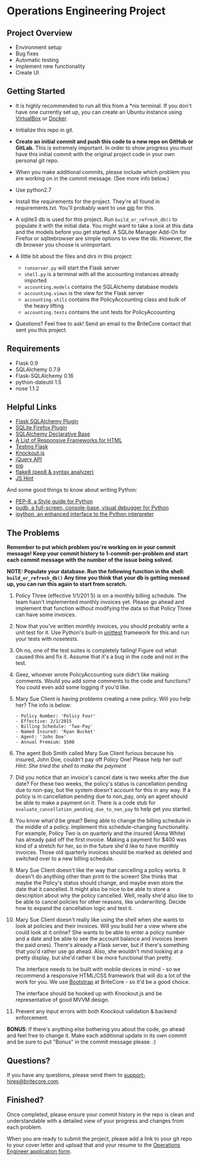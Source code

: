 # Operations Engineering Project

## Project Overview

- Environment setup
- Bug fixes
- Automatic testing
- Implement new functionality
- Create UI

## Getting Started

- It is highly recommended to run all this from a \*nix terminal.
  If you don't have one currently set up, you can create an Ubuntu instance using [VirtualBox](https://www.virtualbox.org/wiki/Downloads) or [Docker](https://www.docker.com/).

- Initialize this repo in git.

- **Create an initial commit and push this code to a new repo on GitHub or GitLab.** This is extremely important. In order to show progress you must have this initial commit with the original project code in your own personal git repo.

- When you make additional commits, please include which problem you are working on in the commit message. (See more info below.)

- Use python2.7

- Install the requirements for the project. They're all found in requirements.txt. You'll probably
  want to use [pip](https://pypi.python.org/pypi/pip) for this.

- A sqlite3 db is used for this project. Run `build_or_refresh_db()` to populate it with the initial data.
  You might want to take a look at this data and the models before you get started.
  A SQLite Manager Add-On for Firefox or sqlitebrowser are simple options to view the db. However, the db browser you choose is unimportant.

- A little bit about the files and dirs in this project:

  - `runserver.py` will start the Flask server
  - `shell.py` is a terminal with all the accounting instances already imported
  - `accounting.models` contains the SQLAlchemy database models
  - `accounting.views` is the view for the Flask server
  - `accounting.utils` contains the PolicyAccounting class and bulk of the heavy lifting
  - `accounting.tests` contains the unit tests for PolicyAccounting

- Questions? Feel free to ask! Send an email to the BriteCore contact that sent you this project.

## Requirements

- Flask 0.9
- SQLAlchemy 0.7.9
- Flask-SQLAlchemy 0.16
- python-dateutil 1.5
- nose 1.1.2

## Helpful Links

- [Flask SQLAlchemy Plugin](http://pythonhosted.org/Flask-SQLAlchemy/)
- [SQLite Firefox Plugin](https://addons.mozilla.org/en-US/firefox/addon/sqlite-manager/)
- [SQLAlchemy Declarative Base](http://docs.sqlalchemy.org/en/rel_0_8/orm/extensions/declarative.html)
- [A List of Responsive Frameworks for HTML](http://komelin.com/en/5tips/5-most-popular-html5-responsive-frameworks)
- [Testing Flask](http://flask.pocoo.org/docs/testing/)
- [Knockout.js](http://knockoutjs.com/)
- [jQuery API](http://api.jquery.com/)
- [pip](https://pypi.python.org/pypi/pip)
- [flake8 (pep8 & syntax analyzer)](https://flake8.readthedocs.org/)
- [JS Hint](http://www.jshint.com/)

And some good things to know about writing Python:

- [PEP-8, a Style guide for Python](http://www.python.org/dev/peps/pep-0008/)
- [pudb, a full-screen, console-base, visual debugger for Python](https://pypi.python.org/pypi/pudb)
- [ipython, an enhanced interface to the Python interpreter](http://ipython.org/)

## The Problems

**Remember to put which problem you're working on in your commit message! Keep your commit history to 1-commit-per-problem and start each commit message with the number of the issue being solved.**

**NOTE: Populate your database. Run the following function in the shell: `build_or_refresh_db()` Any time you think that your db is getting messed up, you can run this again to start from scratch.**

1.  Policy Three (effective 1/1/201 5) is on a monthly billing schedule.
    The team hasn't implemented monthly invoices yet.
    Please go ahead and implement that function without modifying the data
    so that Policy Three can have some invoices.

2.  Now that you've written monthly invoices, you should probably write a unit test for it.
    Use Python's built-in [unittest](https://docs.python.org/2/library/unittest.html) framework for this and run your tests with nosetests.

3.  Oh no, one of the test suites is completely failing! Figure out what caused this and fix it. Assume that it's a bug in the code and not in the test.

4.  Geez, whoever wrote PolicyAccounting sure didn't like making comments. Would you add
    some comments to the code and functions? You could even add some logging if you'd like.

5.  Mary Sue Client is having problems creating a new policy. Will you help her?
    The info is below:

        - Policy Number: 'Policy Four'
        - Effective: 2/1/2015
        - Billing Schedule: 'Two-Pay'
        - Named Insured: 'Ryan Bucket'
        - Agent: 'John Doe'
        - Annual Premium: $500

6.  The agent Bob Smith called Mary Sue Client furious because his insured, John Doe, couldn't
    pay off Policy One! Please help her out! _Hint: She tried the shell to make the payment_

7.  Did you notice that an invoice's cancel date is two weeks after the due date? For these two
    weeks, the policy's status is cancellation pending due to non-pay, but the system doesn't
    account for this in any way. If a policy is in cancellation pending due to non_pay, only an
    agent should be able to make a payment on it. There is a code stub for
    `evaluate_cancellation_pending_due_to_non_pay` to help get you started.

8.  You know what'd be great? Being able to change the billing schedule in the middle of a policy. Implement this schedule-changing functionality.
    For example, Policy Two is on quarterly and the insured (Anna White) has already paid off the
    first invoice. Making a payment for \$400 was kind of a stretch for her, so in the future she'd
    like to have monthly invoices. Those old quarterly invoices should be marked as deleted and switched
    over to a new billing schedule.

9.  Mary Sue Client doesn't like the way that cancelling a policy works. It doesn't do
    anything other than print to the screen! She thinks that maybe the Policy's status
    should change, and maybe even store the date that it cancelled. It might also be nice to
    be able to store a description about why the policy cancelled. Well, really she'd
    also like to be able to cancel policies for other reasons, like underwriting. Decide how
    to expand the cancellation logic and test it.

10. Mary Sue Client doesn't really like using the shell when she wants to
    look at policies and their invoices. Will you build her a view where she
    could look at it online? She wants to be able to enter a policy number
    and a date and be able to see the account balance and invoices (even the paid ones).
    There's already a Flask server, but if there's something that you'd rather use
    go ahead. Also, she wouldn't mind looking at a pretty display, but she'd rather
    it be more functional than pretty.

    The interface needs to be built with mobile devices in mind - so we recommend a responsive HTML/CSS
    framework that will do a lot of the work for you. We use [Bootstrap](http://getbootstrap.com/) at BriteCore -
    so it'd be a good choice.

    The interface should be hooked up with Knockout.js and be representative of good MVVM design.

11. Prevent any input errors with both Knockout validation & backend enforcement.

**BONUS**: If there's anything else bothering you about the code, go ahead and feel free to
change it. Make each additional update in its own commit and be sure to put "Bonus" in the commit message please. :)

## Questions?

If you have any questions, please send them to support-hires@britecore.com.

## Finished?

Once completed, please ensure your commit history in the repo is clean and understandable with a detailed view of your progress and changes from each problem.

When you are ready to submit the project, please add a link to your git repo to your cover letter and upload that and your resume to the [Operations Engineer application form](https://hire.withgoogle.com/public/jobs/britecorecom/view/P_AAAAAAEAADyEvJ6hdaW5No).
